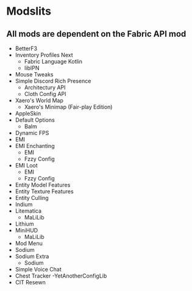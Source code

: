 # Modslits

## All mods are dependent on the Fabric API mod
- BetterF3
- Inventory Profiles Next
    - Fabric Language Kotlin
    - libIPN
- Mouse Tweaks
- Simple Discord Rich Presence
    - Architectury API
    - Cloth Config API
- Xaero's World Map
    - Xaero's Minimap (Fair-play Edition)
- AppleSkin
- Default Options
    - Balm
- Dynamic FPS
- EMI
- EMI Enchanting
    - EMI
    - Fzzy Config
- EMI Loot
    - EMI
    - Fzzy Config
- Entity Model Features
- Entity Texture Features
- Entity Culling
- Indium
- Litematica
    - MaLiLib
- Lithium
- MiniHUD
    - MaLiLib
- Mod Menu
- Sodium
- Sodium Extra
    - Sodium
- Simple Voice Chat
- Chest Tracker
    -YetAnotherConfigLib
- CIT Resewn